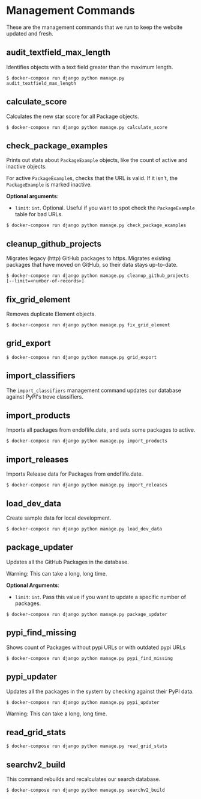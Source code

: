 # Management Commands

These are the management commands that we run to keep the website updated and fresh.

## audit_textfield_max_length

Identifies objects with a text field greater than the maximum length.

```shell
$ docker-compose run django python manage.py audit_textfield_max_length
```

## calculate_score

Calculates the new star score for all Package objects.

```shell
$ docker-compose run django python manage.py calculate_score
```

## check_package_examples

Prints out stats about `PackageExample` objects, like the count of active and inactive objects.

For active `PackageExample`s, checks that the URL is valid. If it isn't, the `PackageExample` is marked inactive.

**Optional arguments**:

- `limit`: `int`. Optional. Useful if you want to spot check the `PackageExample` table for bad URLs.

```shell
$ docker-compose run django python manage.py check_package_examples
```

## cleanup_github_projects

Migrates legacy (http) GitHub packages to https. Migrates existing packages that have moved on GitHub, so their data stays up-to-date.

```shell
$ docker-compose run django python manage.py cleanup_github_projects [--limit=<number-of-records>]
```

## fix_grid_element

Removes duplicate Element objects.

```shell
$ docker-compose run django python manage.py fix_grid_element
```

## grid_export

```shell
$ docker-compose run django python manage.py grid_export
```

## import_classifiers

The `import_classifiers` management command updates our database against PyPI's trove classifiers.

## import_products

Imports all packages from endoflife.date, and sets some packages to active.

```shell
$ docker-compose run django python manage.py import_products
```

## import_releases

Imports Release data for Packages from endoflife.date.

```shell
$ docker-compose run django python manage.py import_releases
```

## load_dev_data

Create sample data for local development.

```shell
$ docker-compose run django python manage.py load_dev_data
```

## package_updater

Updates all the GitHub Packages in the database.

Warning: This can take a long, long time.

**Optional Arguments**:

- `limit`: `int`. Pass this value if you want to update a specific number of packages.

```shell
$ docker-compose run django python manage.py package_updater
```

## pypi_find_missing

Shows count of Packages without pypi URLs or with outdated pypi URLs

```shell
$ docker-compose run django python manage.py pypi_find_missing
```

## pypi_updater

Updates all the packages in the system by checking against their PyPI data.

```shell
$ docker-compose run django python manage.py pypi_updater
```
Warning: This can take a long, long time.

## read_grid_stats

```shell
$ docker-compose run django python manage.py read_grid_stats
```

## searchv2_build

This command rebuilds and recalculates our search database.

```shell
$ docker-compose run django python manage.py searchv2_build
```
